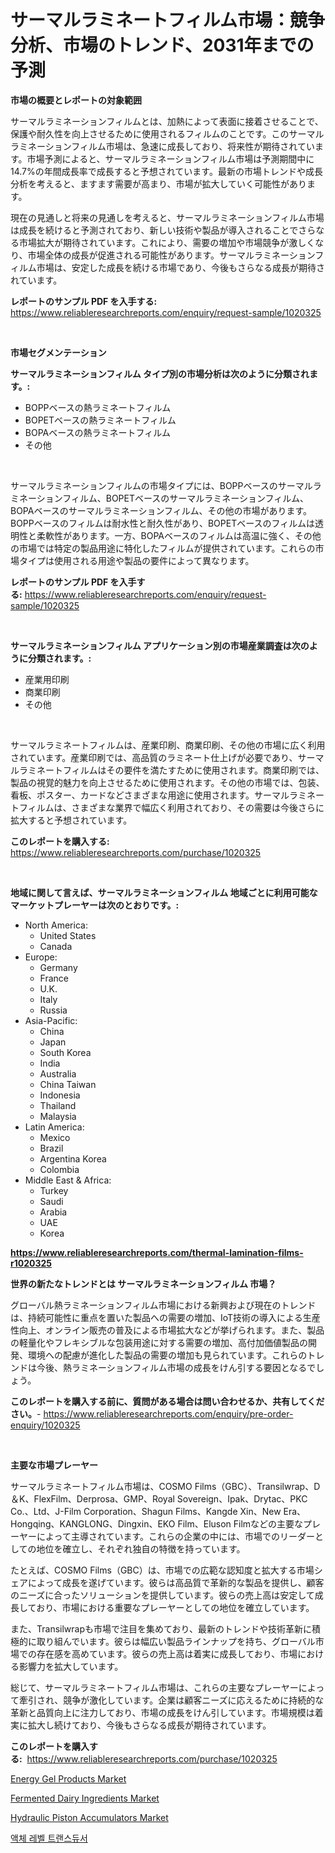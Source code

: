 <p><h1>サーマルラミネートフィルム市場：競争分析、市場のトレンド、2031年までの予測</h1></p><p><strong>市場の概要とレポートの対象範囲</strong></p>
<p><p>サーマルラミネーションフィルムとは、加熱によって表面に接着させることで、保護や耐久性を向上させるために使用されるフィルムのことです。このサーマルラミネーションフィルム市場は、急速に成長しており、将来性が期待されています。市場予測によると、サーマルラミネーションフィルム市場は予測期間中に14.7%の年間成長率で成長すると予想されています。最新の市場トレンドや成長分析を考えると、ますます需要が高まり、市場が拡大していく可能性があります。</p><p>現在の見通しと将来の見通しを考えると、サーマルラミネーションフィルム市場は成長を続けると予測されており、新しい技術や製品が導入されることでさらなる市場拡大が期待されています。これにより、需要の増加や市場競争が激しくなり、市場全体の成長が促進される可能性があります。サーマルラミネーションフィルム市場は、安定した成長を続ける市場であり、今後もさらなる成長が期待されています。</p></p>
<p><strong>レポートのサンプル PDF を入手する:</strong> <a href="https://www.reliableresearchreports.com/enquiry/request-sample/1020325">https://www.reliableresearchreports.com/enquiry/request-sample/1020325</a></p>
<p>&nbsp;</p>
<p><strong>市場セグメンテーション</strong></p>
<p><strong>サーマルラミネーションフィルム タイプ別の市場分析は次のように分類されます。:</strong></p>
<p><ul><li>BOPPベースの熱ラミネートフィルム</li><li>BOPETベースの熱ラミネートフィルム</li><li>BOPAベースの熱ラミネートフィルム</li><li>その他</li></ul></p>
<p>&nbsp;</p>
<p><p>サーマルラミネーションフィルムの市場タイプには、BOPPベースのサーマルラミネーションフィルム、BOPETベースのサーマルラミネーションフィルム、BOPAベースのサーマルラミネーションフィルム、その他の市場があります。BOPPベースのフィルムは耐水性と耐久性があり、BOPETベースのフィルムは透明性と柔軟性があります。一方、BOPAベースのフィルムは高温に強く、その他の市場では特定の製品用途に特化したフィルムが提供されています。これらの市場タイプは使用される用途や製品の要件によって異なります。</p></p>
<p><strong>レポートのサンプル PDF を入手する:</strong>&nbsp;<a href="https://www.reliableresearchreports.com/enquiry/request-sample/1020325">https://www.reliableresearchreports.com/enquiry/request-sample/1020325</a></p>
<p>&nbsp;</p>
<p><strong> サーマルラミネーションフィルム アプリケーション別の市場産業調査は次のように分類されます。:</strong></p>
<p><ul><li>産業用印刷</li><li>商業印刷</li><li>その他</li></ul></p>
<p>&nbsp;</p>
<p><p>サーマルラミネートフィルムは、産業印刷、商業印刷、その他の市場に広く利用されています。産業印刷では、高品質のラミネート仕上げが必要であり、サーマルラミネートフィルムはその要件を満たすために使用されます。商業印刷では、製品の視覚的魅力を向上させるために使用されます。その他の市場では、包装、看板、ポスター、カードなどさまざまな用途に使用されます。サーマルラミネートフィルムは、さまざまな業界で幅広く利用されており、その需要は今後さらに拡大すると予想されています。</p></p>
<p><strong>このレポートを購入する:</strong>&nbsp; <a href="https://www.reliableresearchreports.com/purchase/1020325">https://www.reliableresearchreports.com/purchase/1020325</a></p>
<p>&nbsp;</p>
<p><strong>地域に関して言えば、サーマルラミネーションフィルム 地域ごとに利用可能なマーケットプレーヤーは次のとおりです。:</strong></p>
<p><ul>
    <li>
        North America:
        <ul>
            <li>United States</li>
            <li>Canada</li>
        </ul>
    </li>
    <li>
        Europe:
        <ul>
            <li>Germany</li>
            <li>France</li>
            <li>U.K.</li>
            <li>Italy</li>
            <li>Russia</li>
        </ul>
    </li>
    <li>
        Asia-Pacific:
        <ul>
            <li>China</li>
            <li>Japan</li>
            <li>South Korea</li>
            <li>India</li>
            <li>Australia</li>
            <li>China Taiwan</li>
            <li>Indonesia</li>
            <li>Thailand</li>
            <li>Malaysia</li>
        </ul>
    </li>
    <li>
        Latin America:
        <ul>
            <li>Mexico</li>
            <li>Brazil</li>
            <li>Argentina Korea</li>
            <li>Colombia</li>
        </ul>
    </li>
    <li>
        Middle East & Africa:
        <ul>
            <li>Turkey</li>
            <li>Saudi</li>
            <li>Arabia</li>
            <li>UAE</li>
            <li>Korea</li>
        </ul>
    </li>
    </ul></p>
<p><strong><a href="https://www.reliableresearchreports.com/thermal-lamination-films-r1020325">https://www.reliableresearchreports.com/thermal-lamination-films-r1020325</a></strong>&nbsp;</p>
<p><strong>世界の新たなトレンドとは サーマルラミネーションフィルム 市場？</strong></p>
<p><p>グローバル熱ラミネーションフィルム市場における新興および現在のトレンドは、持続可能性に重点を置いた製品への需要の増加、IoT技術の導入による生産性向上、オンライン販売の普及による市場拡大などが挙げられます。また、製品の軽量化やフレキシブルな包装用途に対する需要の増加、高付加価値製品の開発、環境への配慮が進化した製品の需要の増加も見られています。これらのトレンドは今後、熱ラミネーションフィルム市場の成長をけん引する要因となるでしょう。</p></p>
<p><strong>このレポートを購入する前に、質問がある場合は問い合わせるか、共有してください。</strong>- <a href="https://www.reliableresearchreports.com/enquiry/pre-order-enquiry/1020325">https://www.reliableresearchreports.com/enquiry/pre-order-enquiry/1020325</a></p>
<p>&nbsp;</p>
<p><strong>主要な市場プレーヤー</strong></p>
<p><p>サーマルラミネートフィルム市場は、COSMO Films（GBC）、Transilwrap、D＆K、FlexFilm、Derprosa、GMP、Royal Sovereign、Ipak、Drytac、PKC Co.、Ltd、J-Film Corporation、Shagun Films、Kangde Xin、New Era、Hongqing、KANGLONG、Dingxin、EKO Film、Eluson Filmなどの主要なプレーヤーによって主導されています。これらの企業の中には、市場でのリーダーとしての地位を確立し、それぞれ独自の特徴を持っています。</p><p>たとえば、COSMO Films（GBC）は、市場での広範な認知度と拡大する市場シェアによって成長を遂げています。彼らは高品質で革新的な製品を提供し、顧客のニーズに合ったソリューションを提供しています。彼らの売上高は安定して成長しており、市場における重要なプレーヤーとしての地位を確立しています。</p><p>また、Transilwrapも市場で注目を集めており、最新のトレンドや技術革新に積極的に取り組んでいます。彼らは幅広い製品ラインナップを持ち、グローバル市場での存在感を高めています。彼らの売上高は着実に成長しており、市場における影響力を拡大しています。</p><p>総じて、サーマルラミネートフィルム市場は、これらの主要なプレーヤーによって牽引され、競争が激化しています。企業は顧客ニーズに応えるために持続的な革新と品質向上に注力しており、市場の成長をけん引しています。市場規模は着実に拡大し続けており、今後もさらなる成長が期待されています。</p></p>
<p><strong>このレポートを購入する:</strong>&nbsp;&nbsp;<a href="https://www.reliableresearchreports.com/purchase/1020325">https://www.reliableresearchreports.com/purchase/1020325</a></p>
<p><p><a href="https://nifty-kite-d51.notion.site/Energy-Gel-Products-Market-The-Key-To-Successful-Business-Strategy-Forecast-Till-2031-81475a3ccb77416a81944a0718f08573">Energy Gel Products Market</a></p><p><a href="https://ivy-potential-64b.notion.site/Fermented-Dairy-Ingredients-Market-Research-Report-Its-History-and-Forecast-2024-to-2031-b093a3ba2aea4389b97ada0224fe63c7">Fermented Dairy Ingredients Market</a></p><p><a href="https://view.publitas.com/reportprime-1/hydraulic-piston-accumulators-market-insights-into-market-cagr-market-trends-and-growth-strategies/">Hydraulic Piston Accumulators Market</a></p><p><a href="https://medium.com/@cloydrenner/%EC%95%A1%EC%B2%B4-%EC%88%98%EC%9C%84-%EB%B3%80%EC%86%8D%EA%B8%B0-%EC%8B%9C%EC%9E%A5-%EB%B6%84%EC%84%9D-%EB%B0%8F-%ED%81%AC%EA%B8%B0-%EC%98%88%EC%B8%A1%EC%9D%80-2024%EB%85%84%EB%B6%80%ED%84%B0-2031%EB%85%84%EA%B9%8C%EC%A7%80%EC%9D%98-%EA%B8%B0%EA%B0%84%EC%9D%84-%EB%8C%80%EC%83%81%EC%9C%BC%EB%A1%9C-%ED%95%A9%EB%8B%88%EB%8B%A4-d5cb8b23fd8e">액체 레벨 트랜스듀서</a></p></p>